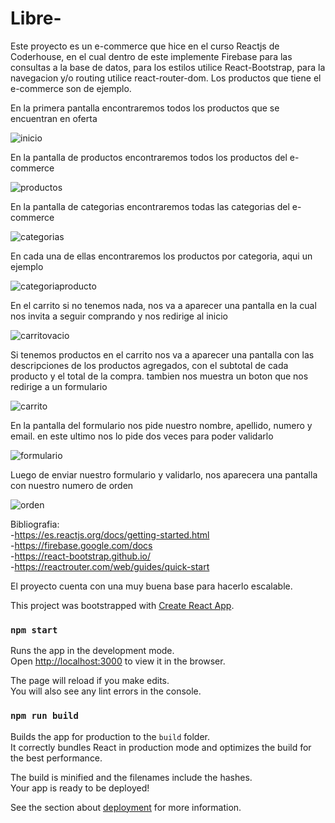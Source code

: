 # Libre-

Este proyecto es un e-commerce que hice en el curso Reactjs de Coderhouse, en el cual dentro de este implemente Firebase para las consultas a la base de datos, para los estilos utilice React-Bootstrap, para la navegacion y/o routing utilice react-router-dom. Los productos que tiene el e-commerce son de ejemplo.<br />

En la primera pantalla encontraremos todos los productos que se encuentran en oferta

![inicio](https://user-images.githubusercontent.com/56520398/97484863-15d3d800-1938-11eb-97a8-8ad8fcc7a334.png)

En la pantalla de productos encontraremos todos los productos del e-commerce

![productos](https://user-images.githubusercontent.com/56520398/97484868-17050500-1938-11eb-80c7-1f81b3a2128b.png)

En la pantalla de categorias encontraremos todas las categorias del e-commerce

![categorias](https://user-images.githubusercontent.com/56520398/97484857-14a2ab00-1938-11eb-95cc-688dd8c37181.png)

En cada una de ellas encontraremos los productos por categoria, aqui un ejemplo

![categoriaproducto](https://user-images.githubusercontent.com/56520398/97484876-19675f00-1938-11eb-84ab-ffa0ca403369.png)

En el carrito si no tenemos nada, nos va a aparecer una pantalla en la cual nos invita a seguir comprando y nos redirige al inicio

![carritovacio](https://user-images.githubusercontent.com/56520398/97484875-19675f00-1938-11eb-9951-4cffecaa5bdc.png)

Si tenemos productos en el carrito nos va a aparecer una pantalla con las descripciones de los productos agregados, con el subtotal de cada producto y el total de la compra. tambien nos muestra un boton que nos redirige a un formulario 

![carrito](https://user-images.githubusercontent.com/56520398/97484874-18cec880-1938-11eb-905a-80f868c26438.png)

En la pantalla del formulario nos pide nuestro nombre, apellido, numero y email. en este ultimo nos lo pide dos veces para poder validarlo 

![formulario](https://user-images.githubusercontent.com/56520398/97484861-15d3d800-1938-11eb-87bc-e0ff30851ef9.png)

Luego de enviar nuestro formulario y validarlo, nos aparecera una pantalla con nuestro numero de orden

![orden](https://user-images.githubusercontent.com/56520398/97484865-17050500-1938-11eb-8f79-34622ae661a1.png)

Bibliografia:<br />
-https://es.reactjs.org/docs/getting-started.html<br />
-https://firebase.google.com/docs<br />
-https://react-bootstrap.github.io/<br />
-https://reactrouter.com/web/guides/quick-start<br />

El proyecto cuenta con una muy buena base para hacerlo escalable.<br />

This project was bootstrapped with [Create React App](https://github.com/facebook/create-react-app).

### `npm start`

Runs the app in the development mode.<br />
Open [http://localhost:3000](http://localhost:3000) to view it in the browser.

The page will reload if you make edits.<br />
You will also see any lint errors in the console.

### `npm run build`

Builds the app for production to the `build` folder.<br />
It correctly bundles React in production mode and optimizes the build for the best performance.

The build is minified and the filenames include the hashes.<br />
Your app is ready to be deployed!

See the section about [deployment](https://facebook.github.io/create-react-app/docs/deployment) for more information.
